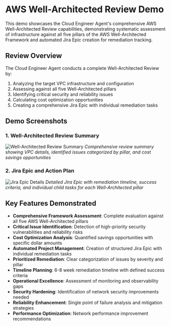 # AWS Well-Architected Review Demo

This demo showcases the Cloud Engineer Agent's comprehensive AWS Well-Architected Review capabilities, demonstrating systematic assessment of infrastructure against all five pillars of the AWS Well-Architected Framework and automated Jira Epic creation for remediation tracking.

## Review Overview

The Cloud Engineer Agent conducts a complete Well-Architected Review by:
1. Analyzing the target VPC infrastructure and configuration
2. Assessing against all five Well-Architected pillars
3. Identifying critical security and reliability issues
4. Calculating cost optimization opportunities
5. Creating a comprehensive Jira Epic with individual remediation tasks

## Demo Screenshots

### 1. Well-Architected Review Summary
![Well-Architected Review Summary](http://googleusercontent.com/file_content/1)
*Comprehensive review summary showing VPC details, identified issues categorized by pillar, and cost savings opportunities*

### 2. Jira Epic and Action Plan
![Jira Epic Details](http://googleusercontent.com/file_content/2)
*Detailed Jira Epic with remediation timeline, success criteria, and individual child tasks for each Well-Architected pillar*

## Key Features Demonstrated

- **Comprehensive Framework Assessment**: Complete evaluation against all five AWS Well-Architected pillars
- **Critical Issue Identification**: Detection of high-priority security vulnerabilities and reliability risks
- **Cost Optimization Analysis**: Quantified savings opportunities with specific dollar amounts
- **Automated Project Management**: Creation of structured Jira Epic with individual remediation tasks
- **Prioritized Remediation**: Clear categorization of issues by severity and pillar
- **Timeline Planning**: 6-8 week remediation timeline with defined success criteria
- **Operational Excellence**: Assessment of monitoring and observability gaps
- **Security Hardening**: Identification of network security improvements needed
- **Reliability Enhancement**: Single point of failure analysis and mitigation strategies
- **Performance Optimization**: Network performance improvement recommendations
